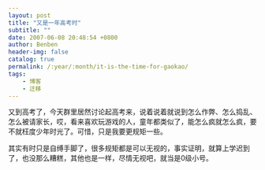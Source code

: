 ```yaml
---
layout: post
title: "又是一年高考时"
subtitle: ""
date: 2007-06-08 20:48:54 +0800
author: Benben
header-img: false
catalog: true
permalink: /:year/:month/it-is-the-time-for-gaokao/
tags:
    - 博客
    - 迁移
---
```


又到高考了，今天群里居然讨论起高考来，说着说着就说到怎么作弊、怎么捣乱、怎么被请家长，哎，看来喜欢玩游戏的人，童年都类似了，能怎么疯就怎么疯，要不就枉度少年时光了。可惜，只是我要更规矩一些。
 
其实有时只是自缚手脚了，很多规矩都是可以无视的，事实证明，就算上学迟到了，也没那么糟糕，其他也是一样，尽情无视吧，就当是0级小号。
